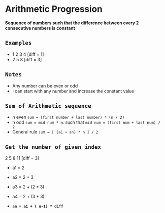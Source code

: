 # Arithmetic Progression
**Sequence of numbers such that the difference between every 2 consecutive numbers is constant**
## `Examples`
  - 1 2 3 4 [diff = 1]
  - 2 5 8 [diff = 3]

## `Notes`

- Any number can be even or odd
- I can start with any number and increase the constant value

## `Sum of Arithmetic sequence`
- n even `sum = (first number + last number) * (n / 2)`
- n odd `sum = mid num * n`. such that `mid num = (first num + last num) / 2`
- General rule `sum = [ (a1 + an) * n ] / 2`

## `Get the number of given index`

2 5 8 11 [diff = 3]
- a1 = 2

- a2 = 2 + 3

- a3 = 2 + (2 * 3)

- a4 = 2 + (3 * 3)

- **`an = a1 + ( n-1) * diff`**
